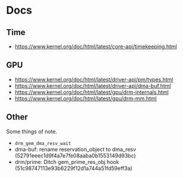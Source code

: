 # Docs

## Time
* https://www.kernel.org/doc/html/latest/core-api/timekeeping.html

## GPU
* https://www.kernel.org/doc/html/latest/driver-api/pm/types.html
* https://www.kernel.org/doc/html/latest/driver-api/dma-buf.html
* https://www.kernel.org/doc/html/latest/gpu/drm-internals.html
* https://www.kernel.org/doc/html/latest/gpu/drm-mm.html

## Other
Some things of note.

* `drm_gem_dma_resv_wait`
* dma-buf: rename reservation_object to dma_resv (52791eeec1d9f4a7e7fe08aaba0b1553149d93bc)
* drm/prime: Ditch gem_prime_res_obj hook (51c98747113e93b6229f12d1a744a51fd59eff3a)
